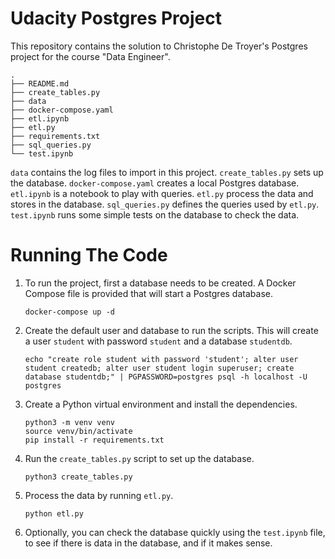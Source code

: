 # Udacity Postgres Project 

This repository contains the solution to Christophe De Troyer's Postgres project for the course "Data Engineer". 

```
.
├── README.md
├── create_tables.py
├── data
├── docker-compose.yaml
├── etl.ipynb
├── etl.py
├── requirements.txt
├── sql_queries.py
└── test.ipynb
```

`data` contains the log files to import in this project. 
`create_tables.py` sets up the database.
`docker-compose.yaml` creates a local Postgres database.
`etl.ipynb` is a notebook to play with queries. 
`etl.py` process the data and stores in the database.
`sql_queries.py` defines the queries used by `etl.py`.
`test.ipynb` runs some simple tests on the database to check the data.

# Running The Code 

1. To run the project, first a database needs to be created. 
   A Docker Compose file is provided that will start a Postgres database. 

   ```
   docker-compose up -d
   ```
2. Create the default user and database to run the scripts. 
   This will create a user `student` with password `student` and a database `studentdb`.
   ```
   echo "create role student with password 'student'; alter user student createdb; alter user student login superuser; create database studentdb;" | PGPASSWORD=postgres psql -h localhost -U postgres
   ```
  
3. Create a Python virtual environment and install the dependencies. 
   ```
   python3 -m venv venv 
   source venv/bin/activate 
   pip install -r requirements.txt 
   ```
4. Run the `create_tables.py` script to set up the database. 
   ```
   python3 create_tables.py
   ```
5. Process the data by running `etl.py`.
   ```
   python etl.py
   ```

6. Optionally, you can check the database quickly using the `test.ipynb` file, to see if there is data in the database, and if it makes sense.